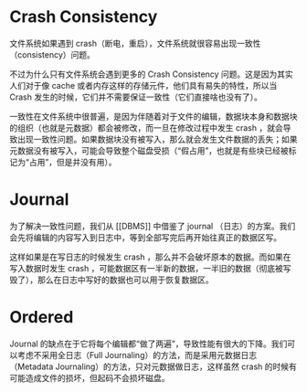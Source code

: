 # Crash Consistency

文件系统如果遇到 crash（断电，重启），文件系统就很容易出现一致性（consistency）问题。

不过为什么只有文件系统会遇到更多的 Crash Consistency 问题。这是因为其实人们对于像 cache 或者内存这样的存储元件，他们具有易失的特性，所以当 Crash 发生的时候，它们并不需要保证一致性（它们直接啥也没有了）。

一致性在文件系统中很普遍，是因为伴随着对于文件的编辑，数据块本身和数据块的组织（也就是元数据）都会被修改，而一旦在修改过程中发生 crash ，就会导致出现一致性问题。如果数据块没有被写入，那么就会发生文件数据的丢失；如果元数据没有被写入，可能会导致整个磁盘受损（“假占用”，也就是有些块已经被标记为“占用”，但是并没有用）。

# Journal

为了解决一致性问题，我们从 [[DBMS]] 中借鉴了 journal （日志）的方案。我们会先将编辑的内容写入到日志中，等到全部写完后再开始往真正的数据区写。

这样如果是在写日志的时候发生 crash ，那么并不会破坏原本的数据。而如果在写入数据时发生 crash ，可能数据区有一半新的数据，一半旧的数据（彻底被写毁了），那么在日志中写好的数据也可以用于恢复数据区。

# Ordered

Journal 的缺点在于它将每个编辑都“做了两遍”，导致性能有很大的下降。我们可以考虑不采用全日志（Full Journaling）的方法，而是采用元数据日志（Metadata Journaling）的方法，只对元数据做日志，这样虽然 crash 的时候有可能造成文件的损坏，但起码不会损坏磁盘。
